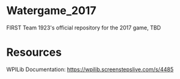 # Watergame_2017
FIRST Team 1923's official repository for the 2017 game, TBD

# Resources
WPILib Documentation:
https://wpilib.screenstepslive.com/s/4485
